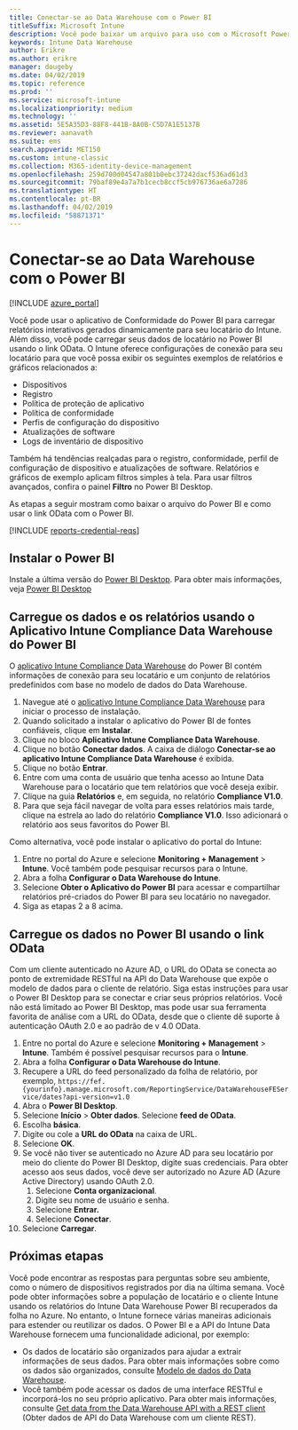 ```yaml
---
title: Conectar-se ao Data Warehouse com o Power BI
titleSuffix: Microsoft Intune
description: Você pode baixar um arquivo para uso com o Microsoft Power BI que permite que você carregue relatórios interativos gerados dinamicamente no locatário do Microsoft Intune.
keywords: Intune Data Warehouse
author: Erikre
ms.author: erikre
manager: dougeby
ms.date: 04/02/2019
ms.topic: reference
ms.prod: ''
ms.service: microsoft-intune
ms.localizationpriority: medium
ms.technology: ''
ms.assetid: 5E5A35D3-88F8-441B-8A0B-C5D7A1E5137B
ms.reviewer: aanavath
ms.suite: ems
search.appverid: MET150
ms.custom: intune-classic
ms.collection: M365-identity-device-management
ms.openlocfilehash: 259d700d04547a801b0ebc37242dacf536ad61d3
ms.sourcegitcommit: 79baf89e4a7a7b1cecb8ccf5cb976736ae6a7286
ms.translationtype: HT
ms.contentlocale: pt-BR
ms.lasthandoff: 04/02/2019
ms.locfileid: "58871371"
---
```

# <a name="connect-to-the-data-warehouse-with-power-bi"></a>Conectar-se ao Data Warehouse com o Power BI

[!INCLUDE [azure_portal](./includes/azure_portal.md)]

Você pode usar o aplicativo de Conformidade do Power BI para carregar relatórios interativos gerados dinamicamente para seu locatário do Intune. Além disso, você pode carregar seus dados de locatário no Power BI usando o link OData. O Intune oferece configurações de conexão para seu locatário para que você possa exibir os seguintes exemplos de relatórios e gráficos relacionados a:  

  -  Dispositivos
  -  Registro
  -  Política de proteção de aplicativo
  -  Política de conformidade
  -  Perfis de configuração do dispositivo
  -  Atualizações de software
  -  Logs de inventário de dispositivo

Também há tendências realçadas para o registro, conformidade, perfil de configuração de dispositivo e atualizações de software. Relatórios e gráficos de exemplo aplicam filtros simples à tela. Para usar filtros avançados, confira o painel **Filtro** no Power BI Desktop.

As etapas a seguir mostram como baixar o arquivo do Power BI e como usar o link OData com o Power BI.

[!INCLUDE [reports-credential-reqs](./includes/reports-credential-reqs.md)]

## <a name="install-power-bi"></a>Instalar o Power BI

Instale a última versão do [Power BI Desktop](https://aka.ms/intune/datawarehouseapi/installpowerbi). Para obter mais informações, veja [Power BI Desktop](https://powerbi.microsoft.com/desktop)

## <a name="load-the-data-and-reports-using-the-power-bi-intune-compliance-data-warehouse-app"></a>Carregue os dados e os relatórios usando o Aplicativo Intune Compliance Data Warehouse do Power BI

O [aplicativo Intune Compliance Data Warehouse](https://aka.ms/intune/datawarehouseapi/getpowerbiapp) do Power BI contém informações de conexão para seu locatário e um conjunto de relatórios predefinidos com base no modelo de dados do Data Warehouse.

1.  Navegue até o [aplicativo Intune Compliance Data Warehouse](https://aka.ms/intune/datawarehouseapi/getpowerbiapp) para iniciar o processo de instalação.
2.  Quando solicitado a instalar o aplicativo do Power BI de fontes confiáveis, clique em **Instalar**.
3.  Clique no bloco **Aplicativo Intune Compliance Data Warehouse**.
4.  Clique no botão **Conectar dados**. 
    A caixa de diálogo **Conectar-se ao aplicativo Intune Compliance Data Warehouse** é exibida.
5.  Clique no botão **Entrar**.
6.  Entre com uma conta de usuário que tenha acesso ao Intune Data Warehouse para o locatário que tem relatórios que você deseja exibir. 
7.  Clique na guia **Relatórios** e, em seguida, no relatório **Compliance V1.0**.
8.  Para que seja fácil navegar de volta para esses relatórios mais tarde, clique na estrela ao lado do relatório **Compliance V1.0**. Isso adicionará o relatório aos seus favoritos do Power BI.

Como alternativa, você pode instalar o aplicativo do portal do Intune:

1.  Entre no portal do Azure e selecione **Monitoring + Management** > **Intune**. Você também pode pesquisar recursos para o Intune.
2.  Abra a folha **Configurar o Data Warehouse do Intune**.
3.  Selecione **Obter o Aplicativo do Power BI** para acessar e compartilhar relatórios pré-criados do Power BI para seu locatário no navegador.
4.  Siga as etapas 2 a 8 acima.

## <a name="load-the-data-in-power-bi-using-the-odata-link"></a>Carregue os dados no Power BI usando o link OData

Com um cliente autenticado no Azure AD, o URL do OData se conecta ao ponto de extremidade RESTful na API do Data Warehouse que expõe o modelo de dados para o cliente de relatório. Siga estas instruções para usar o Power BI Desktop para se conectar e criar seus próprios relatórios. Você não está limitado ao Power BI Desktop, mas pode usar sua ferramenta favorita de análise com a URL do OData, desde que o cliente dê suporte à autenticação OAuth 2.0 e ao padrão de v 4.0 OData.

1.  Entre no portal do Azure e selecione **Monitoring + Management** > **Intune**. Também é possível pesquisar recursos para o **Intune**.  
2.  Abra a folha **Configurar o Data Warehouse do Intune**.
3. Recupere a URL do feed personalizado da folha de relatório, por exemplo, `https://fef.{yourinfo}.manage.microsoft.com/ReportingService/DataWarehouseFEService/dates?api-version=v1.0`
4. Abra o **Power BI Desktop**.
5. Selecione **Início** > **Obter dados**. Selecione **feed de OData**.
6. Escolha **básica**.
7. Digite ou cole a **URL do OData** na caixa de URL.
8. Selecione **OK**.
9. Se você não tiver se autenticado no Azure AD para seu locatário por meio do cliente do Power BI Desktop, digite suas credenciais. Para obter acesso aos seus dados, você deve ser autorizado no Azure AD (Azure Active Directory) usando OAuth 2.0.  
    1.  Selecione **Conta organizacional**.  
    2.  Digite seu nome de usuário e senha.  
    3.  Selecione **Entrar.**  
    4.  Selecione **Conectar**.  
10. Selecione **Carregar**.

## <a name="next-steps"></a>Próximas etapas

Você pode encontrar as respostas para perguntas sobre seu ambiente, como o número de dispositivos registrados por dia na última semana. Você pode obter informações sobre a população de locatário e o cliente Intune usando os relatórios do Intune Data Warehouse Power BI recuperados da folha no Azure. No entanto, o Intune fornece várias maneiras adicionais para estender ou reutilizar os dados. O Power BI e a API do Intune Data Warehouse fornecem uma funcionalidade adicional, por exemplo:

<!-- -  You can use Power BI Desktop to create additional report types with your data. For example, you could create a custom chart representing the ratio of device manufactures in your enterprise. For more information about creating custom reports with Power BI and the Intune Data Warehouse, see `BLOG POST ON POWER BI`. -->
 -  Os dados de locatário são organizados para ajudar a extrair informações de seus dados. Para obter mais informações sobre como os dados são organizados, consulte [Modelo de dados do Data Warehouse](reports-ref-data-model.md).
 -  Você também pode acessar os dados de uma interface RESTful e incorporá-los no seu próprio aplicativo. Para obter mais informações, consulte [Get data from the Data Warehouse API with a REST client](reports-proc-data-rest.md) (Obter dados de API do Data Warehouse com um cliente REST).
